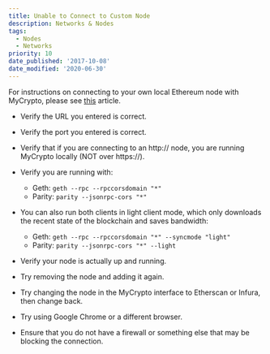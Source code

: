 ```yaml
---
title: Unable to Connect to Custom Node
description: Networks & Nodes
tags:
  - Nodes
  - Networks
priority: 10
date_published: '2017-10-08'
date_modified: '2020-06-30'
---
```


For instructions on connecting to your own local Ethereum node with MyCrypto, please see [this](/developers/run-your-own-node-with-mycrypto) article.

* Verify the URL you entered is correct.

* Verify the port you entered is correct.

* Verify that if you are connecting to an http:// node, you are running MyCrypto locally (NOT over https://).

* Verify you are running with:
  * Geth: `geth --rpc --rpccorsdomain "*"`
  * Parity: `parity --jsonrpc-cors "*"`

* You can also run both clients in light client mode, which only downloads the recent state of the blockchain and saves bandwidth:
  * Geth: `geth --rpc --rpccorsdomain "*" --syncmode "light"`
  * Parity: `parity --jsonrpc-cors "*" --light`

* Verify your node is actually up and running.

* Try removing the node and adding it again.

* Try changing the node in the MyCrypto interface to Etherscan or Infura, then change back.

* Try using Google Chrome or a different browser.

* Ensure that you do not have a firewall or something else that may be blocking the connection.
